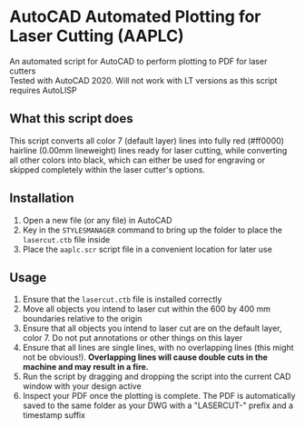 # AutoCAD Automated Plotting for Laser Cutting (AAPLC)

An automated script for AutoCAD to perform plotting to PDF for laser cutters  
Tested with AutoCAD 2020. Will not work with LT versions as this script requires AutoLISP

## What this script does

This script converts all color 7 (default layer) lines into fully red (#ff0000) hairline (0.00mm lineweight) lines ready for laser cutting, while converting all other colors into black, which can either be used for engraving or skipped completely within the laser cutter's options.

## Installation

1. Open a new file (or any file) in AutoCAD
2. Key in the `STYLESMANAGER` command to bring up the folder to place the `lasercut.ctb` file inside
3. Place the `aaplc.scr` script file in a convenient location for later use

## Usage

1. Ensure that the `lasercut.ctb` file is installed correctly
2. Move all objects you intend to laser cut within the 600 by 400 mm boundaries relative to the origin
3. Ensure that all objects you intend to laser cut are on the default layer, color 7. Do not put annotations or other things on this layer
4. Ensure that all lines are single lines, with no overlapping lines (this might not be obvious!). **Overlapping lines will cause double cuts in the machine and may result in a fire.**
5. Run the script by dragging and dropping the script into the current CAD window with your design active
6. Inspect your PDF once the plotting is complete. The PDF is automatically saved to the same folder as your DWG with a "LASERCUT-" prefix and a timestamp suffix
